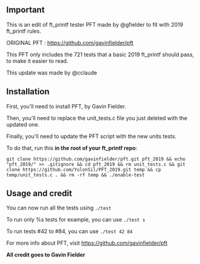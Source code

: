 ## Important
This is an edit of ft_printf tester PFT made by @gfielder to fit with 2019 ft_printf rules.

ORIGINAL PFT : https://github.com/gavinfielder/pft

This PFT only includes the 721 tests that a basic 2019 ft_printf should pass, to make it easier to read.

This update was made by @cclaude

## Installation

First, you'll need to install PFT, by Gavin Fielder.

Then, you'll need to replace the unit_tests.c file you just deleted with the updated one.

Finally, you'll need to update the PFT script with the new units tests.

To do that, run this **in the root of your ft_printf repo**:

```
git clone https://github.com/gavinfielder/pft.git pft_2019 && echo "pft_2019/" >> .gitignore && cd pft_2019 && rm unit_tests.c && git clone https://github.com/YulonSil/PFT_2019.git temp && cp temp/unit_tests.c . && rm -rf temp && ./enable-test
```

## Usage and credit

You can now run all the tests using ```./test```

To run only %s tests for example, you can use ```./test s```

To run tests #42 to #84, you can use ```./test 42 84```

For more info about PFT, visit https://github.com/gavinfielder/pft

**All credit goes to Gavin Fielder**
